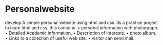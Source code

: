 # Personalwebsite
develop A simple personal website using html and css.
its a practice project to learn html and css.
this contains:
•	personal information with photograph.
•	Detailed Academic information.
•	Description of Interests.
• photo album.
•	Links to a collection of useful web site.
• visitor can send mail.
